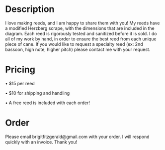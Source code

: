 <html>
  <body>
      <h1>Description</h1>
      <p>I love making reeds, and I am happy to share them with you! My reeds have a modified Herzberg scrape, with the dimensions that are included in the diagram. Each reed is rigorously tested and sanitized before it is sold. I do all of my work by hand, in order to ensure the best reed from each unique piece of cane. If you would like to request a specialty reed (ex: 2nd bassoon, high note, higher pitch) please contact me with your request.</p>
    <h1>Pricing</h1>
      <p>• $15 per reed</p>
      <p>• $10 for shipping and handling</p>
      <p>• A free reed is included with each order!</p>
    <h1>Order</h1>
      <p>Please email brigitfitzgerald@gmail.com with your order. I will respond quickly with an invoice. Thank you!<p>
  <body>
<html>
